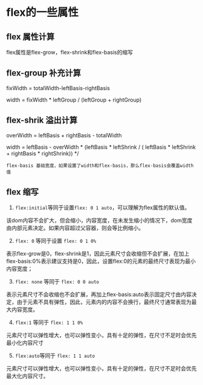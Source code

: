 # flex的一些属性

## flex 属性计算


flex属性是flex-grow，flex-shrink和flex-basis的缩写

## flex-group 补充计算

fixWidth = totalWidth-leftBasis-rightBasis

width = fixWidth * leftGroup / (leftGroup + rightGroup)

## flex-shrik 溢出计算

overWidth = leftBasis + rightBasis - totalWidth

width = leftBasis - overWidth * (leftBasis * leftShrink / ( leftBasis * leftShrink + rightBasis * rightShrink)) */

`flex-basis 基础宽度，如果设置了width和flex-basis，那么flex-basis会覆盖width值`

## flex 缩写

1. `flex:initial`等同于设置`flex: 0 1 auto`，可以理解为flex属性的默认值。
 
 该dom内容不会扩大，但会缩小，内容宽度，在未发生缩小的情况下，dom宽度由内部元素决定。如果内容超过父容器，则会等比例缩小。

2. `flex: 0` 等同于设置 `flex: 0 1 0%`

表示flex-grow是0，flex-shrink是1，因此元素尺寸会收缩但不会扩展，在加上flex-basis:0%表示建议支持是0，因此，设置flex:0的元素的最终尺寸表现为最小内容宽度；

3. `flex: none` 等同于 `flex: 0 0 auto`

表示元素尺寸不会收缩也不会扩展，再加上flex-basis:auto表示固定尺寸由内容决定，由于元素不具有弹性，因此，元素内的内容不会换行，最终尺寸通常表现为最大内容宽度。

4. `flex:1` 等同于 `flex: 1 1 0%`

元素尺寸可以弹性增大，也可以弹性变小，具有十足的弹性，在尺寸不足时会优先最小化内容尺寸

5. `flex:auto`等同于 `flex: 1 1 auto`

元素尺寸可以弹性增大，也可以弹性变小，具有十足的弹性，在尺寸不足时会优先最大化内容尺寸。






